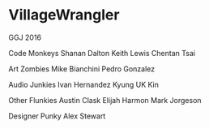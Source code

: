 # VillageWrangler
GGJ 2016

Code Monkeys
  Shanan Dalton
  Keith Lewis
  Chentan Tsai
  
Art Zombies
  Mike Bianchini
  Pedro Gonzalez
  
Audio Junkies
  Ivan Hernandez
  Kyung UK Kin

Other Flunkies
  Austin Clask
  Elijah Harmon
  Mark Jorgeson
  
Designer Punky
  Alex Stewart
